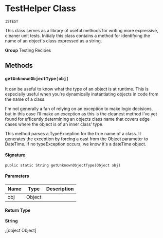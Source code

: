# TestHelper Class

`ISTEST`

This class serves as a library of useful methods for writing 
more expressive, cleaner unit tests. Initialy this class contains a method 
for identifying the name of an object&#x27;s class expressed as a string.

**Group** Testing Recipes

## Methods
### `getUnknownObjectType(obj)`

It can be useful to know what the type of an object 
is at runtime. This is especially useful when you&#x27;re dynamically 
instantiating objects in code from the name of a class. 
 
I&#x27;m not generally a fan of relying on an exception to make logic 
decisions, but in this case I&#x27;ll make an exception as this is the 
cleanest method I&#x27;ve yet found for efficently determining an objects 
class name that covers edge cases where the object is of an inner class&#x27; 
type. 
 
This method parses a TypeException for the true name of a class. 
It generates the exception by forcing a cast from the Object parameter 
to DateTime. If no typeException occurs, we know it&#x27;s a dateTime object.

#### Signature
```apex
public static String getUnknownObjectType(Object obj)
```

#### Parameters
| Name | Type | Description |
|------|------|-------------|
| obj | Object |  |

#### Return Type
**String**

,[object Object]
